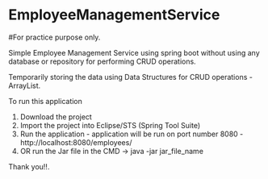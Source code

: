 # EmployeeManagementService
#For practice purpose only.

Simple Employee Management Service using spring boot without using any database or repository for performing CRUD operations.

Temporarily storing the data using Data Structures for CRUD operations - ArrayList.

To run this application
1. Download the project
2. Import the project into Eclipse/STS (Spring Tool Suite)
3. Run the application - application will be run on port number 8080 - http://localhost:8080/employees/
4. OR run the Jar file in the CMD -> java -jar jar_file_name


Thank you!!.
  
